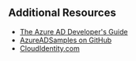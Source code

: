 ## Additional Resources

- [The Azure AD Developer's Guide](/documentation/articles/active-directory-developers-guide)
- [AzureADSamples on GitHub](https://github.com/AzureAdSamples)
- [CloudIdentity.com](https://cloudidentity.com)
